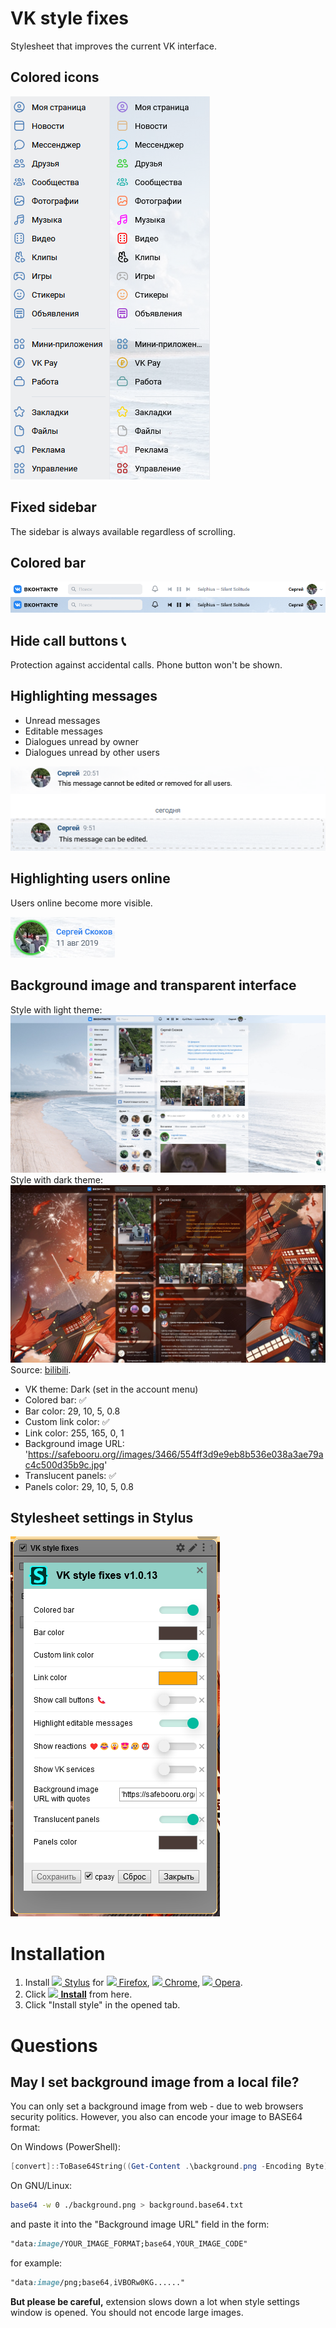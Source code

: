 # VK style fixes
Stylesheet that improves the current VK interface.
## Colored icons
![Colored icons screenshot](Colored%20icons.png)
## Fixed sidebar
The sidebar is always available regardless of scrolling.
## Colored bar
![Colored bar screenshot](Colored%20bar.png)
## Hide call buttons 📞
Protection against accidental calls. Phone button won't be shown.
## Highlighting messages
- Unread messages
- Editable messages
- Dialogues unread by owner
- Dialogues unread by other users

![Editable messages](Editable%20message.png)
## Highlighting users online
Users online become more visible.

![Highlight users online](Online.png)
## Background image and transparent interface
Style with light theme:
![Example](Example.jpg)
Style with dark theme:
![Example](Example2.jpg)
Source: [bilibili](https://t.bilibili.com/563125724962808720).
- VK theme: Dark (set in the account menu)
- Colored bar: ✅
- Bar color: 29, 10, 5, 0.8
- Custom link color: ✅
- Link color: 255, 165, 0, 1
- Background image URL: 'https://safebooru.org//images/3466/554ff3d9e9eb8b536e038a3ae79ac4c500d35b9c.jpg'
- Translucent panels: ✅
- Panels color: 29, 10, 5, 0.8

## Stylesheet settings in Stylus
![All available settings](Settings.png)
# Installation
1. Install [![](https://github.com/PapirusDevelopmentTeam/papirus-icon-theme/raw/master/Papirus/16x16/apps/github.svg) Stylus](https://github.com/openstyles/stylus) for
    [![](https://github.com/PapirusDevelopmentTeam/papirus-icon-theme/raw/master/Papirus/16x16/apps/firefox.svg) Firefox](https://addons.mozilla.org/ru/firefox/addon/styl-us/),
    [![](https://github.com/PapirusDevelopmentTeam/papirus-icon-theme/raw/master/Papirus/16x16/apps/google-chrome.svg) Chrome](https://chrome.google.com/webstore/detail/stylus/clngdbkpkpeebahjckkjfobafhncgmne),
    [![](https://github.com/PapirusDevelopmentTeam/papirus-icon-theme/raw/master/Papirus/16x16/apps/opera.svg) Opera](https://addons.opera.com/ru/extensions/details/stylus/).
1. Click [![](https://github.com/PapirusDevelopmentTeam/papirus-icon-theme/raw/master/Papirus/16x16/emblems/emblem-downloads.svg) **Install**](https://raw.githubusercontent.com/sergskokow/VK_style_fixes/master/vk.user.css) from here.
1. Click "Install style" in the opened tab.

# Questions
## May I set background image from a local file?
You can only set a background image from web - due to web browsers security politics.
However, you also can encode your image to BASE64 format:

On Windows (PowerShell):
```powershell
[convert]::ToBase64String((Get-Content .\background.png -Encoding Byte)) > background.base64.txt
```

On GNU/Linux:
```bash
base64 -w 0 ./background.png > background.base64.txt
```

and paste it into the "Background image URL" field in the form: 
```css
"data:image/YOUR_IMAGE_FORMAT;base64,YOUR_IMAGE_CODE"
```
for example:
```css
"data:image/png;base64,iVBORw0KG......"
```

**But please be careful,** extension slows down a lot when style settings window is opened. You should not encode large images.